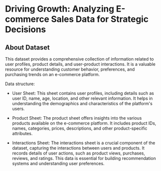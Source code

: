 # Driving Growth: Analyzing E-commerce Sales Data for Strategic Decisions
## About Dataset
This dataset provides a comprehensive collection of information related to user profiles, product details, and user-product interactions. It is a valuable resource for understanding customer behavior, preferences, and purchasing trends on an e-commerce platform.

Data structure:
* User Sheet: This sheet contains user profiles, including details such as user ID, name, age, location, and other relevant information. It helps in understanding the demographics and characteristics of the platform's users.

* Product Sheet: The product sheet offers insights into the various products available on the e-commerce platform. It includes product IDs, names, categories, prices, descriptions, and other product-specific attributes.

* Interactions Sheet: The interactions sheet is a crucial component of the dataset, capturing the interactions between users and products. It records details of user actions, such as product views, purchases, reviews, and ratings. This data is essential for building recommendation systems and understanding user preferences.
